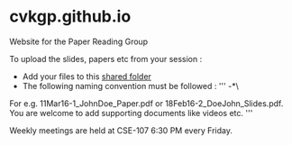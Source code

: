 # cvkgp.github.io
Website for the Paper Reading Group

To upload the slides, papers etc from your session :

- Add your files to this [shared folder](https://drive.google.com/folderview?id=0B0RbpETLIN25eDVVMFBxTjBjUGc&usp=sharing)
- The following naming convention must be followed :
''' 
<day><MonthName><year>-<SessionNumber>_<FirstName><LastName>_<FileType>*\

For e.g. 11Mar16-1_JohnDoe_Paper.pdf or 18Feb16-2_DoeJohn_Slides.pdf. You are welcome to add supporting documents like videos etc.
'''

Weekly meetings are held at CSE-107 6:30 PM every Friday.

